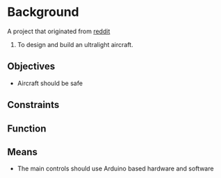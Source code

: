 # Background
A project that originated from [reddit](https://www.reddit.com/r/arduino/comments/18ieuc7/artificial_horizon_with_working_altimeter/)
1. To design and build an ultralight aircraft.
## Objectives
- Aircraft should be safe
## Constraints

## Function

## Means
- The main controls should use Arduino based hardware and software
